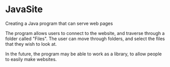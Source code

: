 # JavaSite
Creating a Java program that can serve web pages

The program allows users to connect to the website, and traverse through a folder called "Files". 
The user can move through folders, and select the files that they wish to look at.

In the future, the program may be able to work as a library, to allow people to easily make websites.
